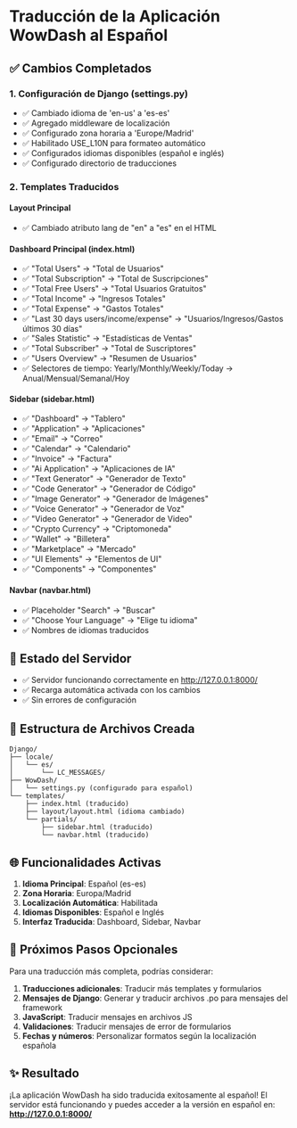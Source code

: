 # Traducción de la Aplicación WowDash al Español

## ✅ Cambios Completados

### 1. Configuración de Django (settings.py)
- ✅ Cambiado idioma de 'en-us' a 'es-es'
- ✅ Agregado middleware de localización
- ✅ Configurado zona horaria a 'Europe/Madrid'
- ✅ Habilitado USE_L10N para formateo automático
- ✅ Configurados idiomas disponibles (español e inglés)
- ✅ Configurado directorio de traducciones

### 2. Templates Traducidos

#### Layout Principal
- ✅ Cambiado atributo lang de "en" a "es" en el HTML

#### Dashboard Principal (index.html)
- ✅ "Total Users" → "Total de Usuarios"
- ✅ "Total Subscription" → "Total de Suscripciones" 
- ✅ "Total Free Users" → "Total Usuarios Gratuitos"
- ✅ "Total Income" → "Ingresos Totales"
- ✅ "Total Expense" → "Gastos Totales"
- ✅ "Last 30 days users/income/expense" → "Usuarios/Ingresos/Gastos últimos 30 días"
- ✅ "Sales Statistic" → "Estadísticas de Ventas"
- ✅ "Total Subscriber" → "Total de Suscriptores"
- ✅ "Users Overview" → "Resumen de Usuarios"
- ✅ Selectores de tiempo: Yearly/Monthly/Weekly/Today → Anual/Mensual/Semanal/Hoy

#### Sidebar (sidebar.html)
- ✅ "Dashboard" → "Tablero"
- ✅ "Application" → "Aplicaciones"
- ✅ "Email" → "Correo"
- ✅ "Calendar" → "Calendario"
- ✅ "Invoice" → "Factura"
- ✅ "Ai Application" → "Aplicaciones de IA"
- ✅ "Text Generator" → "Generador de Texto"
- ✅ "Code Generator" → "Generador de Código"
- ✅ "Image Generator" → "Generador de Imágenes"
- ✅ "Voice Generator" → "Generador de Voz"
- ✅ "Video Generator" → "Generador de Video"
- ✅ "Crypto Currency" → "Criptomoneda"
- ✅ "Wallet" → "Billetera"
- ✅ "Marketplace" → "Mercado"
- ✅ "UI Elements" → "Elementos de UI"
- ✅ "Components" → "Componentes"

#### Navbar (navbar.html)
- ✅ Placeholder "Search" → "Buscar"
- ✅ "Choose Your Language" → "Elige tu idioma"
- ✅ Nombres de idiomas traducidos

## 🔄 Estado del Servidor
- ✅ Servidor funcionando correctamente en http://127.0.0.1:8000/
- ✅ Recarga automática activada con los cambios
- ✅ Sin errores de configuración

## 📁 Estructura de Archivos Creada
```
Django/
├── locale/
│   └── es/
│       └── LC_MESSAGES/
├── WowDash/
│   └── settings.py (configurado para español)
└── templates/
    ├── index.html (traducido)
    ├── layout/layout.html (idioma cambiado)
    └── partials/
        ├── sidebar.html (traducido)
        └── navbar.html (traducido)
```

## 🌐 Funcionalidades Activas
1. **Idioma Principal**: Español (es-es)
2. **Zona Horaria**: Europa/Madrid  
3. **Localización Automática**: Habilitada
4. **Idiomas Disponibles**: Español e Inglés
5. **Interfaz Traducida**: Dashboard, Sidebar, Navbar

## 📝 Próximos Pasos Opcionales

Para una traducción más completa, podrías considerar:

1. **Traducciones adicionales**: Traducir más templates y formularios
2. **Mensajes de Django**: Generar y traducir archivos .po para mensajes del framework
3. **JavaScript**: Traducir mensajes en archivos JS
4. **Validaciones**: Traducir mensajes de error de formularios
5. **Fechas y números**: Personalizar formatos según la localización española

## ✨ Resultado
¡La aplicación WowDash ha sido traducida exitosamente al español! El servidor está funcionando y puedes acceder a la versión en español en: **http://127.0.0.1:8000/**